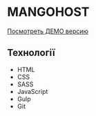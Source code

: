 # MANGOHOST
[Посмотреть ДЕМО версию](https://dima-kachimov.github.io/MANGOHOST/)
## Технології
+ HTML
+ CSS
+ SASS
+ JavaScript
+ Gulp
+ Git
